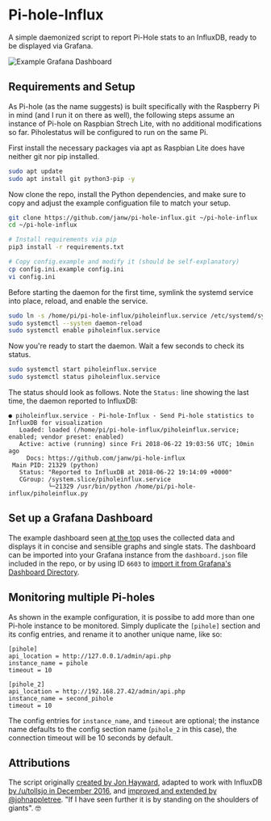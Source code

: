 # Pi-hole-Influx

A simple daemonized script to report Pi-Hole stats to an InfluxDB, ready to be displayed via Grafana.

![Example Grafana Dashboard](.readme-assets/dashboard.png)

## Requirements and Setup

As Pi-hole (as the name suggests) is built specifically with the Raspberry Pi in mind (and I run it on there as well), the following steps assume an instance of Pi-hole on Raspbian Strech Lite, with no additional modifications so far. Piholestatus will be configured to run on the same Pi.

First install the necessary packages via apt as Raspbian Lite does have neither git nor pip installed.

```bash
sudo apt update
sudo apt install git python3-pip -y
```

Now clone the repo, install the Python dependencies, and make sure to copy and adjust the example configuation file to match your setup.

```bash
git clone https://github.com/janw/pi-hole-influx.git ~/pi-hole-influx
cd ~/pi-hole-influx

# Install requirements via pip
pip3 install -r requirements.txt

# Copy config.example and modify it (should be self-explanatory)
cp config.ini.example config.ini
vi config.ini
```

Before starting the daemon for the first time, symlink the systemd service into place, reload, and enable the service.

```bash
sudo ln -s /home/pi/pi-hole-influx/piholeinflux.service /etc/systemd/system/
sudo systemctl --system daemon-reload
sudo systemctl enable piholeinflux.service
```

Now you're ready to start the daemon. Wait a few seconds to check its status.

```bash
sudo systemctl start piholeinflux.service
sudo systemctl status piholeinflux.service
```

The status should look as follows. Note the `Status:` line showing the last time, the daemon reported to InfluxDB:

```
● piholeinflux.service - Pi-hole-Influx - Send Pi-hole statistics to InfluxDB for visualization
   Loaded: loaded (/home/pi/pi-hole-influx/piholeinflux.service; enabled; vendor preset: enabled)
   Active: active (running) since Fri 2018-06-22 19:03:56 UTC; 10min ago
     Docs: https://github.com/janw/pi-hole-influx
 Main PID: 21329 (python)
   Status: "Reported to InfluxDB at 2018-06-22 19:14:09 +0000"
   CGroup: /system.slice/piholeinflux.service
           └─21329 /usr/bin/python /home/pi/pi-hole-influx/piholeinflux.py
```



## Set up a Grafana Dashboard

The example dashboard seen [at the top](#pi-hole-influx) uses the collected data and displays it in concise and sensible graphs and single stats. The dashboard can be imported into your Grafana instance from the `dashboard.json` file included in the repo, or by using ID `6603` to [import it from Grafana's Dashboard Directory](https://grafana.com/dashboards/6603).

## Monitoring multiple Pi-holes

As shown in the example configuration, it is possibe to add more than one Pi-hole instance to be monitored. Simply duplicate the `[pihole]` section and its config entries, and rename it to another unique name, like so:

```
[pihole]
api_location = http://127.0.0.1/admin/api.php
instance_name = pihole
timeout = 10

[pihole_2]
api_location = http://192.168.27.42/admin/api.php
instance_name = second_pihole
timeout = 10
```

The config entries for `instance_name`, and `timeout` are optional; the instance name defaults to the config section name (`pihole_2` in this case), the connection timeout will be 10 seconds by default.

## Attributions

The script originally [created by Jon Hayward](https://fattylewis.com/Graphing-pi-hole-stats/), adapted to work with InfluxDB [by /u/tollsjo in December 2016](https://github.com/sco01/piholestatus), and [improved and extended by @johnappletree](https://github.com/johnappletree/piholestatus). "If I have seen further it is by standing on the shoulders of giants". 🤓
